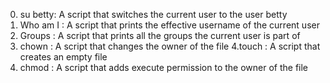 0. su betty: A script that switches the current user to the user betty 
1. Who am I : A script that prints the effective username of the current user
2. Groups : A script that prints all the groups the current user is part of
3. chown : A script that changes the owner of the file
4.touch : A script that creates an empty file
5. chmod : A script that adds execute permission to the owner of the file
